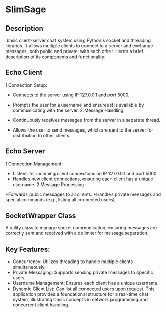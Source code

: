 # SlimSage

## Description

&nbsp;basic client-server chat system using Python's socket and threading libraries. It allows multiple clients to connect to a server and exchange messages, both public and private, with each other. Here’s a brief description of its components and functionality:

## Echo Client
1.Connection Setup:

* Connects to the server using IP 127.0.0.1 and port 5000.
* Prompts the user for a username and ensures it is available by communicating with the server.
2.Message Handling:

* Continuously receives messages from the server in a separate thread.
* Allows the user to send messages, which are sent to the server for distribution to other clients.
## Echo Server
1.Connection Management:

* Listens for incoming client connections on IP 127.0.0.1 and port 5000.
* Handles new client connections, ensuring each client has a unique username.
2.Message Processing:

*Forwards public messages to all clients.
*Handles private messages and special commands (e.g., listing all connected users).
## SocketWrapper Class
A utility class to manage socket communication, ensuring messages are correctly sent and received with a delimiter for message separation.

## Key Features:
* Concurrency: Utilizes threading to handle multiple clients simultaneously.
* Private Messaging: Supports sending private messages to specific users.
* Username Management: Ensures each client has a unique username.
* Dynamic Client List: Can list all connected users upon request.
This application provides a foundational structure for a real-time chat system, illustrating basic concepts in network programming and concurrent client handling.
